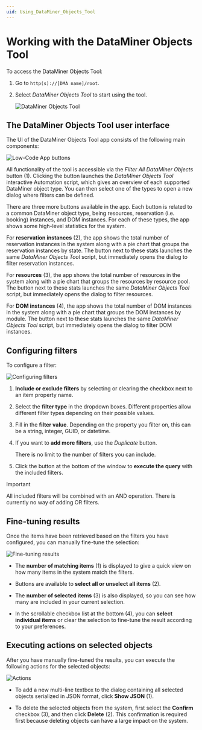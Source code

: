 ```yaml
---
uid: Using_DataMiner_Objects_Tool
---
```


# Working with the DataMiner Objects Tool

To access the DataMiner Objects Tool:

1. Go to `http(s)://[DMA name]/root`.

1. Select *DataMiner Objects Tool* to start using the tool.

   ![DataMiner Objects Tool](~/user-guide/images/DataMiner_Objects_Tool.png)

## The DataMiner Objects Tool user interface

The UI of the DataMiner Objects Tool app consists of the following main components:

![Low-Code App buttons](~/user-guide/images/Using_DataMiner_Objects_Tool.png)

All functionality of the tool is accessible via the *Filter All DataMiner Objects* button (1). Clicking the button launches the *DataMiner Objects Tool* interactive Automation script, which gives an overview of each supported DataMiner object type. You can then select one of the types to open a new dialog where filters can be defined.

There are three more buttons available in the app. Each button is related to a common DataMiner object type, being resources, reservation (i.e. booking) instances, and DOM instances. For each of these types, the app shows some high-level statistics for the system.

For **reservation instances** (2), the app shows the total number of reservation instances in the system along with a pie chart that groups the reservation instances by state. The button next to these stats launches the same *DataMiner Objects Tool* script, but immediately opens the dialog to filter reservation instances.

For **resources** (3), the app shows the total number of resources in the system along with a pie chart that groups the resources by resource pool. The button next to these stats launches the same *DataMiner Objects Tool* script, but immediately opens the dialog to filter resources.

For **DOM instances** (4), the app shows the total number of DOM instances in the system along with a pie chart that groups the DOM instances by module. The button next to these stats launches the same *DataMiner Objects Tool* script, but immediately opens the dialog to filter DOM instances.

## Configuring filters

To configure a filter:

![Configuring filters](~/user-guide/images/Using_DataMiner_Objects_Tool_ConfiguringFilters.png)

1. **Include or exclude filters** by selecting or clearing the checkbox next to an item property name.

1. Select the **filter type** in the dropdown boxes. Different properties allow different filter types depending on their possible values.

1. Fill in the **filter value**. Depending on the property you filter on, this can be a string, integer, GUID, or datetime.

1. If you want to **add more filters**, use the *Duplicate* button.

   There is no limit to the number of filters you can include.

1. Click the button at the bottom of the window to **execute the query** with the included filters.

> [!IMPORTANT]
> All included filters will be combined with an AND operation. There is currently no way of adding OR filters.

## Fine-tuning results

Once the items have been retrieved based on the filters you have configured, you can manually fine-tune the selection:

![Fine-tuning results](~/user-guide/images/Using_DataMiner_Objects_Tool_FinetuningResults.png)

- The **number of matching items** (1) is displayed to give a quick view on how many items in the system match the filters.

- Buttons are available to **select all or unselect all items** (2).

- The **number of selected items** (3) is also displayed, so you can see how many are included in your current selection.

- In the scrollable checkbox list at the bottom (4), you can **select individual items** or clear the selection to fine-tune the result according to your preferences.

## Executing actions on selected objects

After you have manually fine-tuned the results, you can execute the following actions for the selected objects:

![Actions](~/user-guide/images/Using_DataMiner_Objects_Tool_Actions.png)

- To add a new multi-line textbox to the dialog containing all selected objects serialized in JSON format, click **Show JSON** (1).

- To delete the selected objects from the system, first select the **Confirm** checkbox (3), and then click **Delete** (2). This confirmation is required first because deleting objects can have a large impact on the system.
